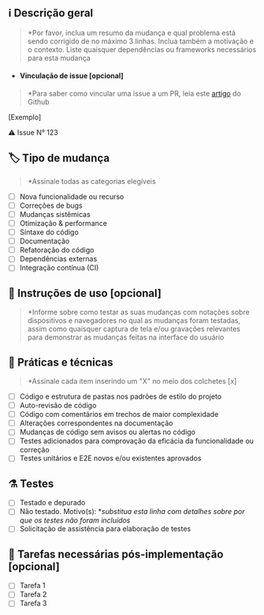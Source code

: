 <!--
     Para Pull Requests em andamento, por favor, use o recurso de PR de rascunho (Draft PR),
     Consulte https://github.blog/2019-02-14-introducing-draft-pull-requests para mais detalhes.

     Para uma revisão/resposta oportuna, evite fazer "force-push" de commits adicionais se o seu PR já recebeu revisões ou comentários.

     Antes de enviar um Pull Request, por favor, garanta que você tenha feito o seguinte:
     - 👷‍♀️ Crie PRs concisos, objetivos e diretos. Na maioria dos casos, isto será viável
     - ✅ Execução de testes para as mudanças enviadas.
     - 📝 Inclusão de mensagens de commit descritivas e concisas.
     - 📗 Atualização da documentação incluindo mídias relevantes (captura ou gravação de tela).
     - 🔃 Substitua todas as linhas com instruções começadas por asterisco (*) e o aviso "[opcional]"
-->

## ℹ️ Descrição geral

> *Por favor, inclua um resumo da mudança e qual problema está sendo corrigido de no máximo 3 linhas.
Inclua também a motivação e o contexto. Liste quaisquer dependências ou frameworks necessários para esta mudança

* #### Vinculação de issue [opcional]

> *Para saber como vincular uma issue a um PR, leia este [artigo](https://docs.github.com/pt/issues/tracking-your-work-with-issues/linking-a-pull-request-to-an-issue) do Github

[Exemplo]

⚠️ Issue N° 123

## 🏷️ Tipo de mudança

> *Assinale todas as categorias elegíveis

- [ ] Nova funcionalidade ou recurso
- [ ] Correções de bugs
- [ ] Mudanças sistêmicas
- [ ] Otimização & performance
- [ ] Síntaxe do código
- [ ] Documentação
- [ ] Refatoração do código
- [ ] Dependências externas
- [ ] Integração contínua (CI)

## 📖 Instruções de uso [opcional]

> *Informe sobre como testar as suas mudanças com notações
sobre dispositivos e navegadores no qual as mudanças foram testadas, assim como quaisquer
captura de tela e/ou gravações relevantes para demonstrar as mudanças feitas na interface do usuário

## 🎯 Práticas e técnicas

> *Assinale cada item inserindo um "X" no meio dos colchetes [x]

- [ ] Código e estrutura de pastas nos padrões de estilo do projeto
- [ ] Auto-revisão de código
- [ ] Código com comentários em trechos de maior complexidade
- [ ] Alterações correspondentes na documentação
- [ ] Mudanças de código sem avisos ou alertas no código
- [ ] Testes adicionados para comprovação da eficácia da funcionalidade ou correção
- [ ] Testes unitários e E2E novos e/ou existentes aprovados

## ⚗️ Testes

- [ ] Testado e depurado
- [ ] Não testado. Motivo(s): *_substitua esta linha com detalhes sobre por que os testes não foram incluídos_
- [ ] Solicitação de assistência para elaboração de testes

## 📝 Tarefas necessárias pós-implementação [opcional]

- [ ] Tarefa 1
- [ ] Tarefa 2
- [ ] Tarefa 3
